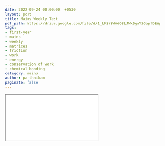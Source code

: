 ```yaml
---
date: 2022-09-24 00:00:00  +0530
layout: post
title: Mains Weekly Test
pdf_path: https://drive.google.com/file/d/1_LKSY8WAdOSLJWx5gnY3GapfDEWp0CxB/preview?usp=sharing
tags: 
- first-year
- mains
- weekly
- matrices
- friction
- work
- energy
- conservation of work 
- chemical bonding
category: mains
author: parthnikam
paginate: false
---
```


<iframe class="embed-pdf" src="{{ page.pdf_path }}#toolbar=0" seamless="seamless" scrolling="no" style="overflow:hidden"></iframe>
